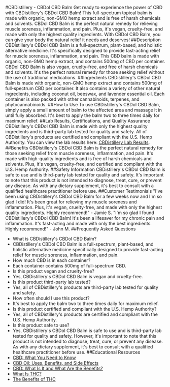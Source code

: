 #CBDistillery - CBDol CBD Balm
Get ready to experience the power of CBD with CBDistillery's CBDol CBD Balm! This full-spectrum topical balm is made with organic, non-GMO hemp extract and is free of harsh chemicals and solvents. CBDol CBD Balm is the perfect natural remedy for relieving muscle soreness, inflammation, and pain. Plus, it's vegan, cruelty-free, and made with only the highest quality ingredients. With CBDol CBD Balm, you can give your body the natural relief it needs and deserves!
##Description
CBDistillery's CBDol CBD Balm is a full-spectrum, plant-based, and holistic alternative medicine. It's specifically designed to provide fast-acting relief for muscle soreness, inflammation, and pain. This CBD balm is made with organic, non-GMO hemp extract, and contains 500mg of CBD per container. CBDol CBD Balm is also vegan, cruelty-free, and free of harsh chemicals and solvents. It's the perfect natural remedy for those seeking relief without the use of traditional medications. 
##Ingredients
CBDistillery's CBDol CBD Balm is made with organic, non-GMO hemp extract and contains 500mg of full-spectrum CBD per container. It also contains a variety of other natural ingredients, including coconut oil, beeswax, and lavender essential oil. Each container is also packed with other cannabinoids, terpenes, and phytocannabinoids. 
##How to Use
To use CBDistillery's CBDol CBD Balm, simply apply a small amount of balm to the affected area and massage it in until fully absorbed. It's best to apply the balm two to three times daily for maximum relief. 
##Lab Results, Certifications, and Quality Assurance
CBDistillery's CBDol CBD Balm is made with only the highest quality ingredients and is third-party lab tested for quality and safety. All of CBDistillery's products are certified and compliant with the U.S. Hemp Authority. You can view the lab results here: [CBDistillery Lab Results](https://www.thecbdistillery.com/lab-results/). 
##Benefits
CBDistillery's CBDol CBD Balm is the perfect natural remedy for those seeking relief from muscle soreness, inflammation, and pain. It's made with high-quality ingredients and is free of harsh chemicals and solvents. Plus, it's vegan, cruelty-free, and certified and compliant with the U.S. Hemp Authority. 
##Safety Information
CBDistillery's CBDol CBD Balm is safe to use and is third-party lab tested for quality and safety. It's important to note that this product is not intended to diagnose, treat, cure, or prevent any disease. As with any dietary supplement, it's best to consult with a qualified healthcare practitioner before use. 
##Customer Testimonials
"I've been using CBDistillery's CBDol CBD Balm for a few weeks now and I'm so glad I did! It's been great for relieving my muscle soreness and inflammation. Plus, it's vegan, cruelty-free, and made with only the highest quality ingredients. Highly recommend!" - Jamie S. 
"I'm so glad I found CBDistillery's CBDol CBD Balm! It's been a lifesaver for my chronic pain and inflammation. It's fast-acting and made with only the best ingredients. Highly recommend!" - John M. 
##Frequently Asked Questions
- What is CBDistillery's CBDol CBD Balm?
- CBDistillery's CBDol CBD Balm is a full-spectrum, plant-based, and holistic alternative medicine specifically designed to provide fast-acting relief for muscle soreness, inflammation, and pain. 
- How much CBD is in each container?
- Each container contains 500mg of full-spectrum CBD. 
- Is this product vegan and cruelty-free?
- Yes, CBDistillery's CBDol CBD Balm is vegan and cruelty-free. 
- Is this product third-party lab tested?
- Yes, all of CBDistillery's products are third-party lab tested for quality and safety. 
- How often should I use this product?
- It's best to apply the balm two to three times daily for maximum relief. 
- Is this product certified and compliant with the U.S. Hemp Authority?
- Yes, all of CBDistillery's products are certified and compliant with the U.S. Hemp Authority. 
- Is this product safe to use?
- Yes, CBDistillery's CBDol CBD Balm is safe to use and is third-party lab tested for quality and safety. However, it's important to note that this product is not intended to diagnose, treat, cure, or prevent any disease. As with any dietary supplement, it's best to consult with a qualified healthcare practitioner before use. 
##Educational Resources
- [CBD: What You Need to Know](https://www.webmd.com/pain-management/cbd-oil-uses-benefits#1)
- [CBD Oil: Uses, Benefits, and Side Effects](https://www.healthline.com/nutrition/cbd-oil-benefits)
- [CBD: What Is It and What Are the Benefits?](https://www.health.harvard.edu/blog/cannabidiol-cbd-what-we-know-and-what-we-dont-2018082414476)
- [What Is THC?](https://www.healthline.com/health/what-is-thc)
- [The Benefits of THC](https://www.verywellmind.com/what-are-the-benefits-of-thc-5097115)